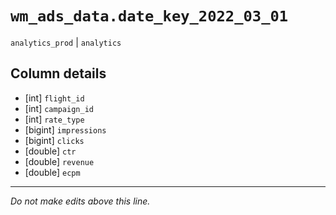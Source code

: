 # `wm_ads_data.date_key_2022_03_01`
`analytics_prod` | `analytics`

## Column details
* [int]       `flight_id`
* [int]       `campaign_id`
* [int]       `rate_type`
* [bigint]    `impressions`
* [bigint]    `clicks`
* [double]    `ctr`
* [double]    `revenue`
* [double]    `ecpm`

-------------------------------------------------------------------------------
*Do not make edits above this line.*
